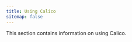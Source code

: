 ```yaml
---
title: Using Calico
sitemap: false 
---
```


This section contains information on using Calico.
